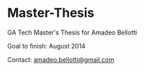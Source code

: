 Master-Thesis
=============

GA Tech Master's Thesis for Amadeo Bellotti

Goal to finish: August 2014

Contact: amadeo.bellotti@gmail.com

